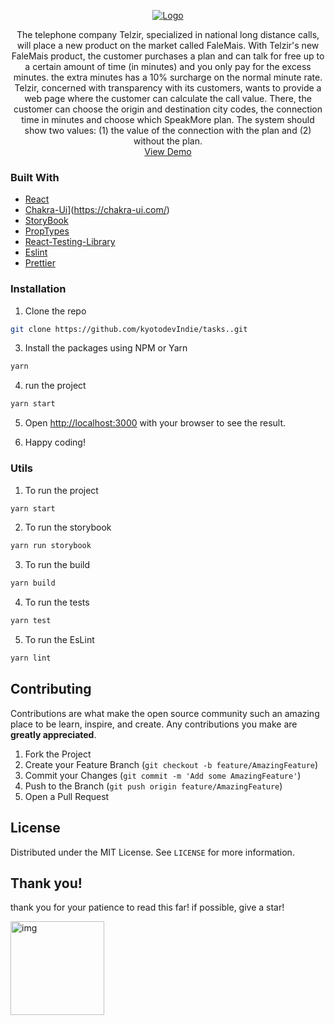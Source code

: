  <p align="center">
 <a href="https://github.com/kyotodevindie">
    <img src="/src/Assets/logo.svg" alt="Logo" >
  </a>
</p>
  <p align="center">
    The telephone company Telzir, specialized in national long distance calls, will place
a new product on the market called FaleMais.  With Telzir's new FaleMais product, the customer purchases a plan and can talk for free up to
a certain amount of time (in minutes) and you only pay for the excess minutes. the extra minutes
has a 10% surcharge on the normal minute rate. Telzir, concerned with transparency with its customers, wants to provide a
web page where the customer can calculate the call value. There, the customer can choose the
origin and destination city codes, the connection time in minutes and choose which
SpeakMore plan. The system should show two values: (1) the value of the connection with the plan and (2)
without the plan.
    <br />
    <a href="https://vialaser-challenge.vercel.app/">View Demo</a>
</p>

<!-- Prints -->

### Built With

- [React](https://pt-br.reactjs.org/)
- [Chakra-Ui](https://ant.design/)](https://chakra-ui.com/)
- [StoryBook](https://storybook.js.org/)
- [PropTypes](https://www.npmjs.com/package/prop-types)
- [React-Testing-Library](https://testing-library.com/docs/react-testing-library/intro/)
- [Eslint](https://eslint.org/)
- [Prettier](https://prettier.io/)

### Installation

1. Clone the repo

```sh
git clone https://github.com/kyotodevIndie/tasks..git
```

3. Install the packages using NPM or Yarn

```sh
yarn
```
4. run the project

```sh
yarn start
```

5. Open [http://localhost:3000](http://localhost:3000) with your browser to see the result.

6. Happy coding!

### Utils

1. To run the project
```sh
yarn start
```
2. To run the storybook
```sh
yarn run storybook
```
3. To run the build
```sh
yarn build
```
4. To run the tests
```sh
yarn test
```
5. To run the EsLint 
```sh
yarn lint
```

## Contributing

Contributions are what make the open source community such an amazing place to be learn, inspire, and create. Any contributions you make are **greatly appreciated**.

1. Fork the Project
2. Create your Feature Branch (`git checkout -b feature/AmazingFeature`)
3. Commit your Changes (`git commit -m 'Add some AmazingFeature'`)
4. Push to the Branch (`git push origin feature/AmazingFeature`)
5. Open a Pull Request

<!-- LICENSE -->

## License

Distributed under the MIT License. See `LICENSE` for more information.

## Thank you!

   <p> 
    thank you for your patience to read this far! if possible, give a star!
   </p> 
   <img src="https://lh3.googleusercontent.com/pw/ACtC-3f0oIHIN5_S0Z72L0b3XQSkL9or6r0pgoyhyugqOA02f8lv1MaYY4aucAd1jTGbWl8-4mPviLlDiIN7frgGYWldM3x45yfi7BxCkfMFUm7NnClHQRIRw5QLFco123lsR0Kyp-uFuDdD9ZBVnqwxTywp=s512-no?authuser=0" alt="img" width="150" height="150">
